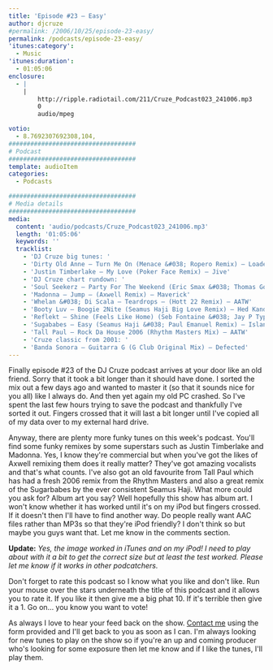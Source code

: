 ```yaml
---
title: 'Episode #23 – Easy'
author: djcruze
#permalink: /2006/10/25/episode-23-easy/
permalink: /podcasts/episode-23-easy/
'itunes:category':
  - Music
'itunes:duration':
  - 01:05:06
enclosure:
  - |
    |
        http://ripple.radiotail.com/211/Cruze_Podcast023_241006.mp3
        0
        audio/mpeg

votio:
  - 8.7692307692308,104,
###################################
# Podcast
###################################
template: audioItem
categories:
  - Podcasts

###################################
# Media details
###################################
media:
  content: 'audio/podcasts/Cruze_Podcast023_241006.mp3'
  length: '01:05:06'
  keywords: ''
  tracklist:
    - 'DJ Cruze big tunes: '
    - 'Dirty Old Anne – Turn Me On (Menace &#038; Ropero Remix) – Loaded'
    - 'Justin Timberlake – My Love (Poker Face Remix) – Jive'
    - 'DJ Cruze chart rundown: '
    - 'Soul Seekerz – Party For The Weekend (Eric Smax &#038; Thomas Gold Remix) – Positiva'
    - 'Madonna – Jump – (Axwell Remix) – Maverick'
    - 'Whelan &#038; Di Scala – Teardrops – (Hott 22 Remix) – AATW'
    - 'Booty Luv – Boogie 2Nite (Seamus Haji Big Love Remix) – Hed Kandi'
    - 'Reflekt – Shine (Feels Like Home) (Seb Fontaine &#038; Jay P Type Remix) – Mono-Type'
    - 'Sugababes – Easy (Seamus Haji &#038; Paul Emanuel Remix) – Island'
    - 'Tall Paul – Rock Da House 2006 (Rhythm Masters Mix) – AATW'
    - 'Cruze classic from 2001: '
    - 'Banda Sonora – Guitarra G (G Club Original Mix) – Defected'
---
```


Finally episode #23 of the DJ Cruze podcast arrives at your door like an old friend. Sorry that it took a bit longer than it should have done. I sorted the mix out a few days ago and wanted to master it (so that it sounds nice for you all) like I always do. And then yet again my old PC crashed. So I've spent the last few hours trying to save the podcast and thankfully I've sorted it out. Fingers crossed that it will last a bit longer until I've copied all of my data over to my external hard drive.

Anyway, there are plenty more funky tunes on this week's podcast. You'll find some funky remixes by some superstars such as Justin Timberlake and Madonna. Yes, I know they're commercial but when you've got the likes of Axwell remixing them does it really matter? They've got amazing vocalists and that's what counts. I've also got an old favourite from Tall Paul which has had a fresh 2006 remix from the Rhythm Masters and also a great remix of the Sugarbabes by the ever consistent Seamus Haji. What more could you ask for? Album art you say? Well hopefully this show has album art. I won't know whether it has worked until it's on my iPod but fingers crossed. If it doesn't then I'll have to find another way. Do people really want AAC files rather than MP3s so that they're iPod friendly? I don't think so but maybe you guys want that. Let me know in the comments section.

**Update:** _Yes, the image worked in iTunes and on my iPod! I need to play about with it a bit to get the correct size but at least the test worked. Please let me know if it works in other podcatchers._

Don't forget to rate this podcast so I know what you like and don't like. Run your mouse over the stars underneath the title of this podcast and it allows you to rate it. If you like it then give me a big phat 10. If it's terrible then give it a 1. Go on... you know you want to vote!

As always I love to hear your feed back on the show. [Contact me][1] using the form provided and I'll get back to you as soon as I can. I'm always looking for new tunes to play on the show so if you're an up and coming producer who's looking for some exposure then let me know and if I like the tunes, I'll play them.

[1]: http://www.djcruze.co.uk/cms/contact/
[2]: http://www.denisthemenace.de/
[3]: http://www.loadedrecords.com/
[4]: http://www.justintimberlake.com/
[5]: http://www.soulseekerz.com/
[6]: http://www.ericsmax.de/
[7]: http://www.madonna.com/
[8]: http://www.axwell.co.uk/
[9]: http://www.maverick.com/
[10]: http://www.deejaybooking.com/hott22
[11]: http://www.aatw.com/
[12]: http://www.biglovemusic.co.uk/
[13]: http://www.hedkandi.com/
[14]: http://www.sebfontaine.com/
[15]: http://www.clubtype.com/mono-type/home.html
[16]: http://www.sugababes.com/
[17]: http://www.djtallpaul.com/
[18]: http://www.defected.com/

